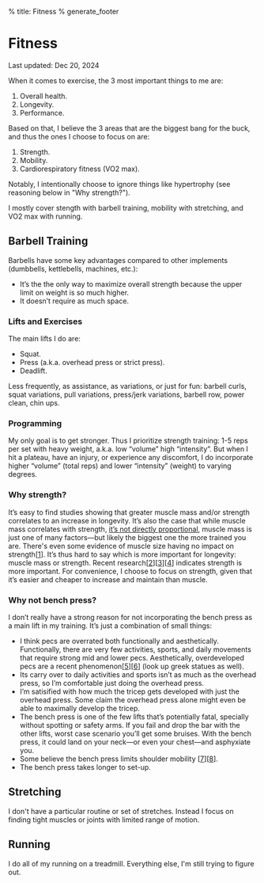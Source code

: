 % title: Fitness
% generate_footer

# Fitness

<span id="last-updated">Last updated: Dec 20, 2024</span>

When it comes to exercise, the 3 most important things to me are:

1. Overall health.
1. Longevity.
1. Performance.

Based on that, I believe the 3 areas that are the biggest bang for the buck, and thus the ones I choose to focus on are:

1. Strength.
1. Mobility.
1. Cardiorespiratory fitness (VO2 max).

Notably, I intentionally choose to ignore things like hypertrophy (see reasoning below in "Why strength?").

I mostly cover stength with barbell training, mobility with stretching, and VO2 max with running.

## Barbell Training

Barbells have some key advantages compared to other implements (dumbbells, kettlebells, machines, etc.):

* It’s the the only way to maximize overall strength because the upper limit on weight is so much higher.
* It doesn’t require as much space.

### Lifts and Exercises

The main lifts I do are:

* Squat.
* Press (a.k.a. overhead press or strict press).
* Deadlift.

Less frequently, as assistance, as variations, or just for fun: barbell curls, squat variations, pull variations, press/jerk variations, barbell row, power clean, chin ups.

### Programming

My only goal is to get stronger. Thus I prioritize strength training: 1-5 reps per set with heavy weight, a.k.a. low “volume” high “intensity”. But when I hit a plateau, have an injury, or experience any discomfort, I do incorporate higher “volume” (total reps) and lower “intensity” (weight) to varying degrees.

### Why strength?

It’s easy to find studies showing that greater muscle mass and/or strength correlates to an increase in longevity. It’s also the case that while muscle mass correlates with strength, [it’s not directly proportional](https://www.strongerbyscience.com/size-vs-strength/), muscle mass is just one of many factors—but likely the biggest one the more trained you are. There's even some evidence of muscle size having no impact on strength[[1](https://www.youtube.com/watch?v=KB0fKTSW3Mw)]. It’s thus hard to say which is more important for longevity: muscle mass or strength. Recent research[[2](https://www.youtube.com/watch?v=CNkfKZPjt5E)][[3](https://www.outsideonline.com/health/training-performance/getting-strong-is-good-for-your-brain-even-if-you-dont-bulk-up/)][[4](https://onlinelibrary.wiley.com/doi/epdf/10.1002/lim2.90)] indicates strength is more important. For convenience, I choose to focus on strength, given that it’s easier and cheaper to increase and maintain than muscle.

### Why not bench press?

I don’t really have a strong reason for not incorporating the bench press as a main lift in my training. It’s just a combination of small things:

* I think pecs are overrated both functionally and aesthetically. Functionally, there are very few activities, sports, and daily movements that require strong mid and lower pecs. Aesthetically, overdeveloped pecs are a recent phenomenon[[5](https://cortes.site/why-you-dont-need-a-big-chest-to-be-athletic-and-powerful/)][[6](https://www.youtube.com/watch?v=bIcbKGilhME)] (look up greek statues as well).
* Its carry over to daily activities and sports isn’t as much as the overhead press, so I’m comfortable just doing the overhead press.
* I’m satisified with how much the tricep gets developed with just the overhead press. Some claim the overhead press alone might even be able to maximally develop the tricep.
* The bench press is one of the few lifts that’s potentially fatal, specially without spotting or safety arms. If you fail and drop the bar with the other lifts, worst case scenario you’ll get some bruises. With the bench press, it could land on your neck—or even your chest—and asphyxiate you.
* Some believe the bench press limits shoulder mobility [[7](https://www.youtube.com/watch?v=HDNu9skPrFU)][[8](https://chineseweightlifting.com/olympic-weightlifting-training-exercises/#:~:text=not%20used%20frequently%20in%20a%20weightlifting%20program%20because%20it%20can%20negatively%20affect%20overhead%20positioning%20and%20rack%20flexibility)].
* The bench press takes longer to set-up.

## Stretching

I don't have a particular routine or set of stretches. Instead I focus on finding tight muscles or joints with limited range of motion.

## Running

I do all of my running on a treadmill. Everything else, I'm still trying to figure out.
